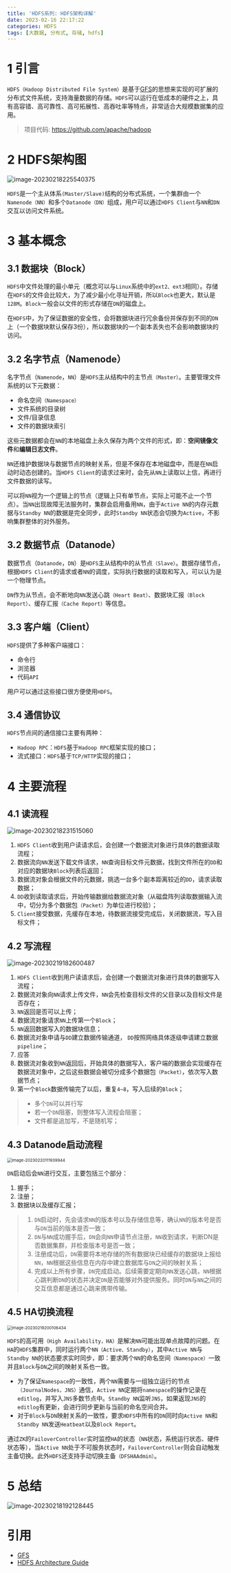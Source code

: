```yaml
---
title: 'HDFS系列: HDFS架构详解'
date: 2023-02-16 22:17:22
categories: HDFS
tags: [大数据, 分布式, 存储, hdfs]
---
```


# 1 引言

`HDFS（Hadoop Distributed File System）`是基于[GFS](https://markhe1222.github.io/2022/08/08/The-Google-File-System%E7%BF%BB%E8%AF%91-%E7%90%86%E8%A7%A3/)的思想来实现的可扩展的分布式文件系统，支持海量数据的存储。`HDFS`可以运行在低成本的硬件之上，具有高容错、高可靠性、高可拓展性、高吞吐率等特点，非常适合大规模数据集的应用。

> 项目代码: https://github.com/apache/hadoop

<!-- more -->
<!-- markdownlint-disable MD041 MD002--> 

# 2 HDFS架构图

![image-20230218225540375](HDFS%E7%B3%BB%E5%88%97-HDFS%E6%9E%B6%E6%9E%84%E8%AF%A6%E8%A7%A3/image-20230218225540375.png)

`HDFS`是一个主从体系`(Master/Slave)`结构的分布式系统，一个集群由一个`Namenode（NN）`和多个`Datanode（DN）`组成，用户可以通过`HDFS Client`与`NN`和`DN`交互以访问文件系统。

# 3 基本概念

## 3.1 数据块（Block）

`HDFS`中文件处理的最小单元（概念可以与`Linux`系统中的`ext2、ext3`相同）。存储在`HDFS`的文件会比较大，为了减少最小化寻址开销，所以`Block`也更大，默认是`128M`。`Block`一般会以文件的形式存储在`DN`的磁盘上。

在`HDFS`中，为了保证数据的安全性，会将数据块进行冗余备份并保存到不同的`DN`上（一个数据块默认保存3份），所以数据块的一个副本丢失也不会影响数据块的访问。

## 3.2 名字节点（Namenode）

名字节点（`Namenode`，`NN`）是`HDFS`主从结构中的主节点`（Master）`。主要管理文件系统的以下元数据：

- 命名空间`（Namespace）`
- 文件系统的目录树
- 文件/目录信息
- 文件的数据块索引

这些元数据都会在`NN`的本地磁盘上永久保存为两个文件的形式，即：**空间镜像文件**和**编辑日志文件**。

`NN`还维护数据块与数据节点的映射关系，但是不保存在本地磁盘中，而是在`NN`启动时动态创建的。当`HDFS Client`的请求过来时，会先从`NN`上读取以上信，再进行文件数据的读写。

可以将`NN`视为一个逻辑上的节点（逻辑上只有单节点，实际上可能不止一个节点）。当`NN`出现故障无法服务时，集群会启用备用`NN`，由于`Active NN`的内存元数据与`Standby NN`的数据是完全同步，此时`Standby NN`状态会切换为`Active`，不影响集群整体的对外服务。

## 3.2 数据节点（Datanode）

数据节点（`Datanode`，`DN`）是`HDFS`主从结构中的从节点`（Slave）`。数据存储节点，根据`HDFS Client`的请求或者`NN`的调度，实际执行数据的读取和写入，可以认为是一个物理节点。

`DN`作为从节点，会不断地向`NN`发送心跳`（Heart Beat）`、数据块汇报`（Block Report）`、缓存汇报`（Cache Report）`等信息。

## 3.3 客户端（Client）

`HDFS`提供了多种客户端接口：

- 命令行
- 浏览器
- 代码`API`

用户可以通过这些接口很方便使用`HDFS`。

## 3.4 通信协议

`HDFS`节点间的通信接口主要有两种：

- `Hadoop RPC`：`HDFS`基于`Hadoop RPC`框架实现的接口；
- 流式接口：`HDFS`基于`TCP/HTTP`实现的接口；

# 4 主要流程

## 4.1 读流程

![image-20230218231515060](HDFS%E7%B3%BB%E5%88%97-HDFS%E6%9E%B6%E6%9E%84%E8%AF%A6%E8%A7%A3/image-20230218231515060.png)

1. `HDFS Client`收到用户读请求后，会创建一个数据流对象进行具体的数据读取流程；
2. 数据流向`NN`发送下载文件请求，`NN`查询目标文件元数据，找到文件所在的`DD`和对应的数据块`Block`列表后返回；
3. 数据流对象会根据文件的元数据，挑选一台多个副本距离较近的`DD`，请求读取数据；
4. `DD`收到读取请求后，开始传输数据给数据流对象（从磁盘阵列读取数据输入流中，切分为多个数据包`（Packet）`为单位进行校验）；
5. `Client`接受数据，先缓存在本地，待数据流接受完成后，关闭数据流，写入目标文件；

## 4.2 写流程

![image-20230219182600487](HDFS%E7%B3%BB%E5%88%97-HDFS%E6%9E%B6%E6%9E%84%E8%AF%A6%E8%A7%A3/image-20230219182600487.png)

1. `HDFS Client`收到用户读请求后，会创建一个数据流对象进行具体的数据写入流程；
2. 数据流对象向`NN`请求上传文件，`NN`会先检查目标文件的父目录以及目标文件是否存在；
3. `NN`返回是否可以上传；
4. 数据流对象请求`NN`上传第一个`Block`；
5. `NN`返回数据写入的数据块信息；
6. 数据流对象申请与`DD`建立数据传输通道， `DD`按照网络具体逐级申请建立数据`pipeline`；
7. 应答
8. 数据流对象收到`NN`返回后，开始具体的数据写入，客户端的数据会实现缓存在数据流对象中，之后这些数据会被切分成多个数据包`（Packet）`，依次写入数据节点；
9. 第一个`Block`数据传输完了以后，重复`4~8`，写入后续的`Block`；

> - 多个`DN`可以并行写
> - 若一个`DN`阻塞，则整体写入流程会阻塞；
> - 文件都是追加写，不是随机写；

## 4.3 Datanode启动流程

<img src="HDFS%E7%B3%BB%E5%88%97-HDFS%E6%9E%B6%E6%9E%84%E8%AF%A6%E8%A7%A3/image-20230220111939944.png" alt="image-20230220111939944" style="zoom:67%;" />

`DN`启动后会`NN`进行交互，主要包括三个部分：

1. 握手；
2. 注册；
3. 数据块以及缓存汇报；

> 1. `DN`启动时，先会请求`NN`的版本号以及存储信息等，确认`NN`的版本号是否与`DN`当前的版本是否一致；
> 2. `DN`与`NN`成功握手后，`DN`会向`NN`申请节点注册，`NN`收到请求，判断DN是否数据集群，并检查版本号是否一致；
> 3. 注册成功后，`DN`需要将本地存储的所有数据块已经缓存的数据块上报给`NN`，`NN`根据这些信息在内存中建立数据库与`DN`之间的映射关系；
> 4. 完成以上所有步骤，`DN`完成启动。后续需要定期向`NN`发送心跳，`NN`根据心跳判断`DN`的状态并决定`DN`是否能够对外提供服务。同时`DN`与`NN`之间的交互信息都是通过心跳来携带传输。

## 4.5 HA切换流程

<img src="HDFS%E7%B3%BB%E5%88%97-HDFS%E6%9E%B6%E6%9E%84%E8%AF%A6%E8%A7%A3/image-20230219200106434.png" alt="image-20230219200106434" style="zoom:67%;" />

`HDFS`的高可用`（High Availability，HA）`是解决`NN`可能出现单点故障的问题。在`HA`的`HDFS`集群中，同时运行两个`NN（Active、Standby）`，其中`Active NN`与`Standby NN`的状态要求实时同步，即：要求两个`NN`的命名空间`（Namespace）`一致并且`Block`与`DN`之间的映射关系也一致。

- 为了保证`Namespace`的一致性，两个`NN`需要与一组独立运行的节点`（JournalNodes，JNS）`通信，`Active NN`定期将`namespace`的操作记录在`editlog`，并写入`JNS`多数节点中。`Standby NN`监听`JNS`，如果返现`JNS`的`editlog`有更新，会进行同步更新与当前的命名空间合并。
- 对于`Block`与`DN`映射关系的一致性，要求`HDFS`中所有的`DN`同时向`Active NN`和`Standby NN`发送`Heatbeat`以及`Block Report`。

通过`ZK`的`FailoverController`实时监控`HA`的状态（`NN`状态，系统运行状态、硬件状态等），当`Active NN`处于不可服务状态时，`FailoverController`则会自动触发主备切换。此外`HDFS`还支持手动切换主备`（DFSHAAdmin）`。

# 5 总结

![image-20230218192128445](HDFS%E7%B3%BB%E5%88%97-HDFS%E6%9E%B6%E6%9E%84%E8%AF%A6%E8%A7%A3/image-20230218192128445.png)

# 引用

- [GFS](https://markhe1222.github.io/2022/08/08/The-Google-File-System%E7%BF%BB%E8%AF%91-%E7%90%86%E8%A7%A3/)
- [HDFS Architecture Guide](https://hadoop.apache.org/docs/r1.2.1/hdfs_design.html)
